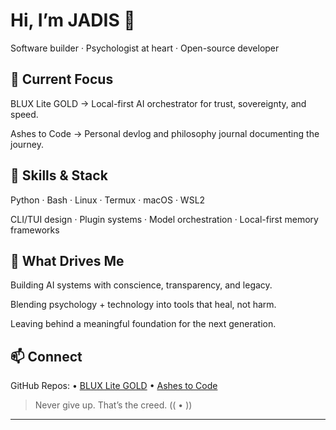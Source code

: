 

# Hi, I’m JADIS 👋

Software builder · Psychologist at heart · Open-source developer

## 🚀 Current Focus

BLUX Lite GOLD → Local-first AI orchestrator for trust, sovereignty, and speed.

Ashes to Code → Personal devlog and philosophy journal documenting the journey.


## 🔧 Skills & Stack

Python · Bash · Linux · Termux · macOS · WSL2

CLI/TUI design · Plugin systems · Model orchestration · Local-first memory frameworks


## 🌟 What Drives Me

Building AI systems with conscience, transparency, and legacy.

Blending psychology + technology into tools that heal, not harm.

Leaving behind a meaningful foundation for the next generation.


## 📫 Connect

GitHub Repos:
• [BLUX Lite GOLD](https://github.com/Justadudeinspace/blux-lite)
• [Ashes to Code](https://github.com/Justadudeinspace/ashes-to-code)


> Never give up. That’s the creed. (( • ))




---

